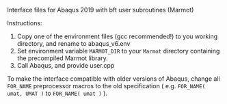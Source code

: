 Interface files for Abaqus 2019 with bft user subroutines (Marmot)

Instructions:

1. Copy one of the environment files (gcc recommended!) to you working directory, and rename to abaqus_v6.env
2. Set environment variable ```MARMOT_DIR``` to your ```Marmot``` directory containing the precompiled Marmot library.
3. Call Abaqus, and provide user.cpp 

To make the interface compatible with older versions of Abaqus, change all ```FOR_NAME``` preprocessor macros to the old specification ( e.g. ```FOR_NAME( umat, UMAT )``` to ```FOR_NAME( umat )``` ).
